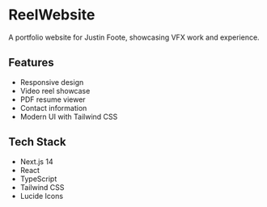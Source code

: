 # ReelWebsite

A portfolio website for Justin Foote, showcasing VFX work and experience.

## Features

- Responsive design
- Video reel showcase
- PDF resume viewer
- Contact information
- Modern UI with Tailwind CSS

## Tech Stack

- Next.js 14
- React
- TypeScript
- Tailwind CSS
- Lucide Icons